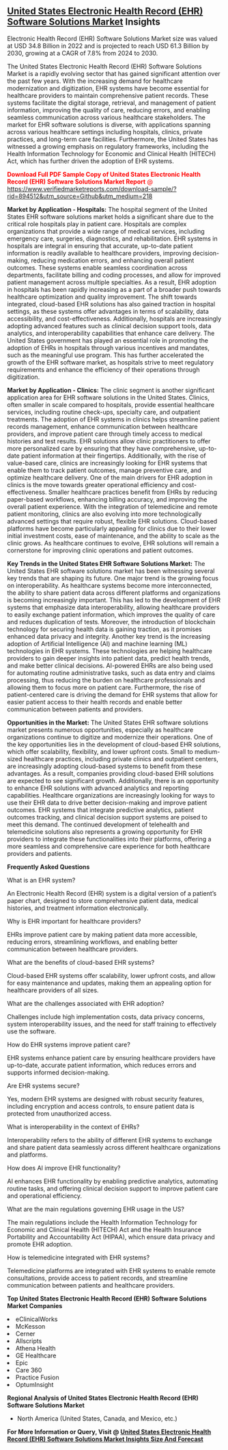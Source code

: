 <h2><a href="https://www.verifiedmarketreports.com/download-sample/?rid=894512&amp;utm_source=Github&amp;utm_medium=218" target="_blank">United States Electronic Health Record (EHR) Software Solutions Market</a> Insights</h2><p>Electronic Health Record (EHR) Software Solutions Market size was valued at USD 34.8 Billion in 2022 and is projected to reach USD 61.3 Billion by 2030, growing at a CAGR of 7.8% from 2024 to 2030.</p><p><p>The United States Electronic Health Record (EHR) Software Solutions Market is a rapidly evolving sector that has gained significant attention over the past few years. With the increasing demand for healthcare modernization and digitization, EHR systems have become essential for healthcare providers to maintain comprehensive patient records. These systems facilitate the digital storage, retrieval, and management of patient information, improving the quality of care, reducing errors, and enabling seamless communication across various healthcare stakeholders. The market for EHR software solutions is diverse, with applications spanning across various healthcare settings including hospitals, clinics, private practices, and long-term care facilities. Furthermore, the United States has witnessed a growing emphasis on regulatory frameworks, including the Health Information Technology for Economic and Clinical Health (HITECH) Act, which has further driven the adoption of EHR systems. <p><span class=""><span style="color: #ff0000;"><strong>Download Full PDF Sample Copy of United States Electronic Health Record (EHR) Software Solutions Market Report</strong> @ </span><a href="https://www.verifiedmarketreports.com/download-sample/?rid=894512&amp;utm_source=Github&amp;utm_medium=218" target="_blank">https://www.verifiedmarketreports.com/download-sample/?rid=894512&amp;utm_source=Github&amp;utm_medium=218</a></span></p></p> <p><strong>Market by Application - Hospitals:</strong> The hospital segment of the United States EHR software solutions market holds a significant share due to the critical role hospitals play in patient care. Hospitals are complex organizations that provide a wide range of medical services, including emergency care, surgeries, diagnostics, and rehabilitation. EHR systems in hospitals are integral in ensuring that accurate, up-to-date patient information is readily available to healthcare providers, improving decision-making, reducing medication errors, and enhancing overall patient outcomes. These systems enable seamless coordination across departments, facilitate billing and coding processes, and allow for improved patient management across multiple specialties. As a result, EHR adoption in hospitals has been rapidly increasing as a part of a broader push towards healthcare optimization and quality improvement. The shift towards integrated, cloud-based EHR solutions has also gained traction in hospital settings, as these systems offer advantages in terms of scalability, data accessibility, and cost-effectiveness. Additionally, hospitals are increasingly adopting advanced features such as clinical decision support tools, data analytics, and interoperability capabilities that enhance care delivery. The United States government has played an essential role in promoting the adoption of EHRs in hospitals through various incentives and mandates, such as the meaningful use program. This has further accelerated the growth of the EHR software market, as hospitals strive to meet regulatory requirements and enhance the efficiency of their operations through digitization.</p> <p><strong>Market by Application - Clinics:</strong> The clinic segment is another significant application area for EHR software solutions in the United States. Clinics, often smaller in scale compared to hospitals, provide essential healthcare services, including routine check-ups, specialty care, and outpatient treatments. The adoption of EHR systems in clinics helps streamline patient records management, enhance communication between healthcare providers, and improve patient care through timely access to medical histories and test results. EHR solutions allow clinic practitioners to offer more personalized care by ensuring that they have comprehensive, up-to-date patient information at their fingertips. Additionally, with the rise of value-based care, clinics are increasingly looking for EHR systems that enable them to track patient outcomes, manage preventive care, and optimize healthcare delivery. One of the main drivers for EHR adoption in clinics is the move towards greater operational efficiency and cost-effectiveness. Smaller healthcare practices benefit from EHRs by reducing paper-based workflows, enhancing billing accuracy, and improving the overall patient experience. With the integration of telemedicine and remote patient monitoring, clinics are also evolving into more technologically advanced settings that require robust, flexible EHR solutions. Cloud-based platforms have become particularly appealing for clinics due to their lower initial investment costs, ease of maintenance, and the ability to scale as the clinic grows. As healthcare continues to evolve, EHR solutions will remain a cornerstone for improving clinic operations and patient outcomes.</p> <p><strong>Key Trends in the United States EHR Software Solutions Market:</strong> The United States EHR software solutions market has been witnessing several key trends that are shaping its future. One major trend is the growing focus on interoperability. As healthcare systems become more interconnected, the ability to share patient data across different platforms and organizations is becoming increasingly important. This has led to the development of EHR systems that emphasize data interoperability, allowing healthcare providers to easily exchange patient information, which improves the quality of care and reduces duplication of tests. Moreover, the introduction of blockchain technology for securing health data is gaining traction, as it promises enhanced data privacy and integrity. Another key trend is the increasing adoption of Artificial Intelligence (AI) and machine learning (ML) technologies in EHR systems. These technologies are helping healthcare providers to gain deeper insights into patient data, predict health trends, and make better clinical decisions. AI-powered EHRs are also being used for automating routine administrative tasks, such as data entry and claims processing, thus reducing the burden on healthcare professionals and allowing them to focus more on patient care. Furthermore, the rise of patient-centered care is driving the demand for EHR systems that allow for easier patient access to their health records and enable better communication between patients and providers.</p> <p><strong>Opportunities in the Market:</strong> The United States EHR software solutions market presents numerous opportunities, especially as healthcare organizations continue to digitize and modernize their operations. One of the key opportunities lies in the development of cloud-based EHR solutions, which offer scalability, flexibility, and lower upfront costs. Small to medium-sized healthcare practices, including private clinics and outpatient centers, are increasingly adopting cloud-based systems to benefit from these advantages. As a result, companies providing cloud-based EHR solutions are expected to see significant growth. Additionally, there is an opportunity to enhance EHR solutions with advanced analytics and reporting capabilities. Healthcare organizations are increasingly looking for ways to use their EHR data to drive better decision-making and improve patient outcomes. EHR systems that integrate predictive analytics, patient outcomes tracking, and clinical decision support systems are poised to meet this demand. The continued development of telehealth and telemedicine solutions also represents a growing opportunity for EHR providers to integrate these functionalities into their platforms, offering a more seamless and comprehensive care experience for both healthcare providers and patients.</p> <p><strong>Frequently Asked Questions</strong></p> <p>What is an EHR system?</p> <p>An Electronic Health Record (EHR) system is a digital version of a patient’s paper chart, designed to store comprehensive patient data, medical histories, and treatment information electronically.</p> <p>Why is EHR important for healthcare providers?</p> <p>EHRs improve patient care by making patient data more accessible, reducing errors, streamlining workflows, and enabling better communication between healthcare providers.</p> <p>What are the benefits of cloud-based EHR systems?</p> <p>Cloud-based EHR systems offer scalability, lower upfront costs, and allow for easy maintenance and updates, making them an appealing option for healthcare providers of all sizes.</p> <p>What are the challenges associated with EHR adoption?</p> <p>Challenges include high implementation costs, data privacy concerns, system interoperability issues, and the need for staff training to effectively use the software.</p> <p>How do EHR systems improve patient care?</p> <p>EHR systems enhance patient care by ensuring healthcare providers have up-to-date, accurate patient information, which reduces errors and supports informed decision-making.</p> <p>Are EHR systems secure?</p> <p>Yes, modern EHR systems are designed with robust security features, including encryption and access controls, to ensure patient data is protected from unauthorized access.</p> <p>What is interoperability in the context of EHRs?</p> <p>Interoperability refers to the ability of different EHR systems to exchange and share patient data seamlessly across different healthcare organizations and platforms.</p> <p>How does AI improve EHR functionality?</p> <p>AI enhances EHR functionality by enabling predictive analytics, automating routine tasks, and offering clinical decision support to improve patient care and operational efficiency.</p> <p>What are the main regulations governing EHR usage in the US?</p> <p>The main regulations include the Health Information Technology for Economic and Clinical Health (HITECH) Act and the Health Insurance Portability and Accountability Act (HIPAA), which ensure data privacy and promote EHR adoption.</p> <p>How is telemedicine integrated with EHR systems?</p> <p>Telemedicine platforms are integrated with EHR systems to enable remote consultations, provide access to patient records, and streamline communication between patients and healthcare providers.</p> </p><p><strong>Top United States Electronic Health Record (EHR) Software Solutions Market Companies</strong></p><div data-test-id=""><p><li>eClinicalWorks</li><li> McKesson</li><li> Cerner</li><li> Allscripts</li><li> Athena Health</li><li> GE Healthcare</li><li> Epic</li><li> Care 360</li><li> Practice Fusion</li><li> OptumInsight</li></p><div><strong>Regional Analysis of&nbsp;United States Electronic Health Record (EHR) Software Solutions Market</strong></div><ul><li dir="ltr"><p dir="ltr">North America&nbsp;(United States, Canada, and Mexico, etc.)</p></li></ul><p><strong>For More Information or Query, Visit @&nbsp;</strong><strong><a href="https://www.verifiedmarketreports.com/product/electronic-health-record-ehr-software-solutions-market/?utm_source=Github&amp;utm_medium=218" target="_blank">United States Electronic Health Record (EHR) Software Solutions Market Insights Size And Forecast</a></strong></p></div>
